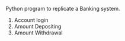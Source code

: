 Python program to replicate a Banking system.
1. Account login
2. Amount Depositing
3. Amount Withdrawal
